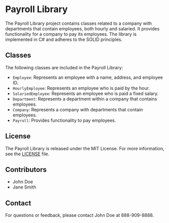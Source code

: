 <!--
This file documents the design and implementation of the Payroll Library project. 
Details:
- The project contains classes related to a company with departments that contains employees, both hourly and salaried.
- It provides functionality for a company to pay its employees.
- The library is implemented in C# and adheres to the SOLID principles.
- This document also includes details of the classes, and license information.
-->

# Payroll Library

The Payroll Library project contains classes related to a company with departments that contain employees, both hourly and salaried. It provides functionality for a company to pay its employees. The library is implemented in C# and adheres to the SOLID principles.

## Classes

The following classes are included in the Payroll Library:

- `Employee`: Represents an employee with a name, address, and employee ID.
- `HourlyEmployee`: Represents an employee who is paid by the hour.
- `SalariedEmployee`: Represents an employee who is paid a fixed salary.
- `Department`: Represents a department within a company that contains employees.
- `Company`: Represents a company with departments that contain employees.
- `Payroll`: Provides functionality to pay employees.

## License

The Payroll Library is released under the MIT License. For more information, see the [LICENSE](LICENSE) file.

## Contributors

- John Doe
- Jane Smith

## Contact

For questions or feedback, please contact John Doe at 888-909-8888.


